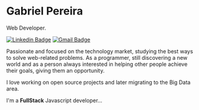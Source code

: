 # Gabriel Pereira 

Web Developer.
 
[![Linkedin Badge](https://img.shields.io/badge/-Diego%20Fernandes-6633cc?style=flat-square&logo=Linkedin&logoColor=white&link=https://www.linkedin.com/in/diego-schell-fernandes/)](https://www.linkedin.com/in/gabriel3p/) 
[![Gmail Badge](https://img.shields.io/badge/-diego.schell.f@gmail.com-6633cc?style=flat-square&logo=Gmail&logoColor=white&link=mailto:diego.schell.f@gmail.com)](mailto:gabriel3p.15@gmail.com)

Passionate and focused on the technology market, studying the best ways to solve web-related problems. As a programmer, still discovering a new world and as a person always interested in helping other people achieve their goals, giving them an opportunity.

I love working on open source projects and later migrating to the Big Data area.

I'm a <strong>FullStack</strong> Javascript developer...
